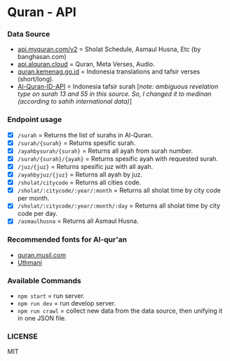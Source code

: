 # Quran - API

### Data Source
- [api.myquran.com/v2](https://api.myquran.com/v2) = Sholat Schedule, Asmaul Husna, Etc (by banghasan.com)
- [api.alquran.cloud](https://api.alquran.cloud) = Quran, Meta Verses, Audio.
- [quran.kemenag.go.id](https://quran.kemenag.go.id) = Indonesia translations and tafsir verses (short/long).
- [Al-Quran-ID-API](https://github.com/bachors/Al-Quran-ID-API) = Indonesia tafsir surah [*note: ambiguous revelation type on surah 13 and 55 in this source. So, I changed it to medinan (according to sahih international data)*]

### Endpoint usage
- [x] `/surah` = Returns the list of surahs in Al-Quran.
- [x] `/surah/{surah}` = Returns spesific surah.
- [x] `/ayahbysurah/{surah}` = Returns all ayah from surah number.
- [x] `/surah/{surah}/{ayah}` = Returns spesific ayah with requested surah.
- [x] `/juz/{juz}` = Returns spesific juz with all ayah.
- [x] `/ayahbyjuz/{juz}` = Returns all ayah by juz.
- [x] `/sholat/citycode` = Returns all cities code.
- [x] `/sholat/:citycode/:year/:month` = Returns all sholat time by city code per month.
- [x] `/sholat/:citycode/:year/:month/:day` = Returns all sholat time by city code per day.
- [x] `/asmaulhusna` = Returns all Asmaul Husna.

### Recommended fonts for Al-qur'an
- [quran.musil.com](http://quran.mursil.com/Web-Print-Publishing-Quran-Text-Graphics-Fonts-and-Downloads/fonts-optimized-for-quran)
- [Uthmani](https://groups.google.com/forum/#!topic/colteachers/Y6iKganK0tQ)

### Available Commands
- `npm start` = run server.
- `npm run dev` = run develop server.
- `npm run crawl` = collect new data from the data source, then unifying it in one JSON file.

### LICENSE
MIT
